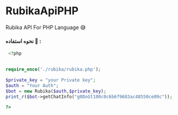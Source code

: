 # RubikaApiPHP
Rubika API For PHP Language 😅


#### نحوه استفاده 🎊 :
```php
 <?php 


require_once('./rubika/rubika.php');

$private_key = "your Private key";
$auth = "Your Auth";
$bot = new Rubika($auth,$private_key);
print_r($bot->getChatInfo("g0DoGt100c0c6b6f9683ac48550ce09c"));

?>
```
